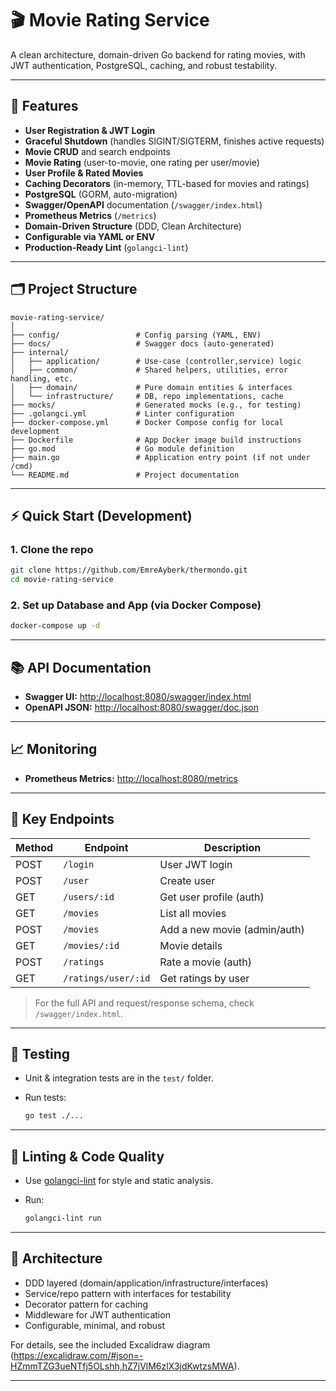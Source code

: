# 🎬 Movie Rating Service

A clean architecture, domain-driven Go backend for rating movies, with JWT authentication, PostgreSQL, caching, and robust testability.

---

## 🚀 Features

* **User Registration & JWT Login**
* **Graceful Shutdown** (handles SIGINT/SIGTERM, finishes active requests)
* **Movie CRUD** and search endpoints
* **Movie Rating** (user-to-movie, one rating per user/movie)
* **User Profile & Rated Movies**
* **Caching Decorators** (in-memory, TTL-based for movies and ratings)
* **PostgreSQL** (GORM, auto-migration)
* **Swagger/OpenAPI** documentation (`/swagger/index.html`)
* **Prometheus Metrics** (`/metrics`)
* **Domain-Driven Structure** (DDD, Clean Architecture)
* **Configurable via YAML or ENV**
* **Production-Ready Lint** (`golangci-lint`)

---

## 🗂️ Project Structure

```
movie-rating-service/
│
├── config/                 # Config parsing (YAML, ENV)
├── docs/                   # Swagger docs (auto-generated)
├── internal/
│   ├── application/        # Use-case (controller,service) logic
│   ├── common/             # Shared helpers, utilities, error handling, etc.
│   ├── domain/             # Pure domain entities & interfaces
│   └── infrastructure/     # DB, repo implementations, cache
├── mocks/                  # Generated mocks (e.g., for testing)
├── .golangci.yml           # Linter configuration
├── docker-compose.yml      # Docker Compose config for local development
├── Dockerfile              # App Docker image build instructions
├── go.mod                  # Go module definition
├── main.go                 # Application entry point (if not under /cmd)
└── README.md               # Project documentation
```

---

## ⚡️ Quick Start (Development)

### 1. Clone the repo

```sh
git clone https://github.com/EmreAyberk/thermondo.git
cd movie-rating-service
```

### 2. Set up Database and App (via Docker Compose)

```sh
docker-compose up -d
```

---

## 📚 API Documentation

* **Swagger UI:** [http://localhost:8080/swagger/index.html](http://localhost:8080/swagger/index.html)
* **OpenAPI JSON:** [http://localhost:8080/swagger/doc.json](http://localhost:8080/swagger/doc.json)

---

## 📈 Monitoring

* **Prometheus Metrics:** [http://localhost:8080/metrics](http://localhost:8080/metrics)

---

## 🧩 Key Endpoints

| Method | Endpoint            | Description                  |
| ------ |---------------------|------------------------------|
| POST   | `/login`            | User JWT login               |
| POST   | `/user`             | Create user                  |
| GET    | `/users/:id`        | Get user profile (auth)      |
| GET    | `/movies`           | List all movies              |
| POST   | `/movies`           | Add a new movie (admin/auth) |
| GET    | `/movies/:id`       | Movie details                |
| POST   | `/ratings`          | Rate a movie (auth)          |
| GET    | `/ratings/user/:id` | Get ratings by user          |

> For the full API and request/response schema, check `/swagger/index.html`.

---

## 🧪 Testing

* Unit & integration tests are in the `test/` folder.
* Run tests:

  ```sh
  go test ./...
  ```

---

## 🧹 Linting & Code Quality

* Use [golangci-lint](https://github.com/golangci/golangci-lint) for style and static analysis.
* Run:

  ```sh
  golangci-lint run
  ```

---

## 🎨 Architecture

* DDD layered (domain/application/infrastructure/interfaces)
* Service/repo pattern with interfaces for testability
* Decorator pattern for caching
* Middleware for JWT authentication
* Configurable, minimal, and robust

For details, see the included Excalidraw diagram (https://excalidraw.com/#json=-HZmmTZG3ueNTfj5OLshh,hZ7jVlM6zlX3jdKwtzsMWA).

---
